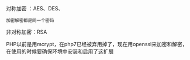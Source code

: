 对称加密 ：AES、DES、

	加密解密都是同一个密码

非对称加密：RSA

PHP以前是用mcrypt，在php7已经被弃用掉了，现在用openssl来加密和解密，在使用的时候要确保环境中安装和启用了这扩展
